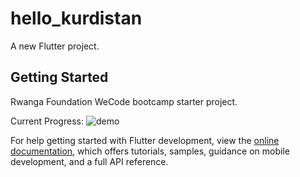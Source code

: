 # hello_kurdistan

A new Flutter project.

## Getting Started

Rwanga Foundation WeCode bootcamp starter project.

Current Progress:
![demo](er/assets/screenshots/sc1.jpg)






For help getting started with Flutter development, view the
[online documentation](https://docs.flutter.dev/), which offers tutorials,
samples, guidance on mobile development, and a full API reference.
